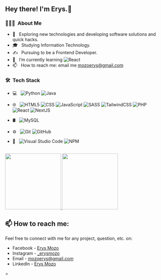 


<h2> Hey there! I'm Erys.👋</h2>




<h3> 👨🏻‍💻 &nbsp;About Me </h3>

- 🤔 &nbsp; Exploring new technologies and developing software solutions and quick hacks.
- 🎓 &nbsp; Studying Information Technology.
- ✍️ &nbsp; Pursuing to be a Frontend Developer.
- 🌱 &nbsp; I’m currently learning ![React](https://img.shields.io/badge/-React-333333?style=flat&logo=react)
- 📫 &nbsp; How to reach me: email me mozoerys@gmail.com



<h3> 🛠 &nbsp;Tech Stack</h3>

- 💻 &nbsp;
  ![Python](https://img.shields.io/badge/-Python-333333?style=flat&logo=python)
  ![Java](https://img.shields.io/badge/-Java-333333?style=flat&logo=Java&logoColor=007396)

- 🌐 &nbsp;
  ![HTML5](https://img.shields.io/badge/-HTML5-333333?style=flat&logo=HTML5)
  ![CSS](https://img.shields.io/badge/-CSS-333333?style=flat&logo=CSS3&logoColor=1572B6)
  ![JavaScript](https://img.shields.io/badge/-JavaScript-333333?style=flat&logo=javascript)
  ![SASS](https://img.shields.io/badge/-SASS-333333?style=flat&logo=sass)
  ![TailwindCSS](https://img.shields.io/badge/-TailwindCSS-333333?style=flat&logo=tailwindcss)
  ![PHP](https://img.shields.io/badge/-PHP-333333?style=flat&logo=php)
  ![React](https://img.shields.io/badge/-React-333333?style=flat&logo=react)
  ![NextJS](https://img.shields.io/badge/-NextJS-333333?style=flat&logo=nextjs)
- 🛢 &nbsp;
  ![MySQL](https://img.shields.io/badge/-MySQL-333333?style=flat&logo=mysql)

- ⚙️ &nbsp;
  ![Git](https://img.shields.io/badge/-Git-333333?style=flat&logo=git)
  ![GitHub](https://img.shields.io/badge/-GitHub-333333?style=flat&logo=github)

- 🔧 &nbsp;
  ![Visual Studio Code](https://img.shields.io/badge/-Visual%20Studio%20Code-333333?style=flat&logo=visual-studio-code&logoColor=007ACC)
  ![NPM](https://img.shields.io/badge/-npm-333333?style=flat&logo=npm)


<br/>

<a href="https://github.com/ErysCode7">
  <img height="180em" src="https://github-readme-stats.vercel.app/api?username=eryscode7&theme=buefy&show_icons=true" />
  <img height="180em" src="https://github-readme-stats.vercel.app/api/top-langs/?username=eryscode7&theme=buefy&layout=compact" />
 
</a>

<br/>

## 📫 How to reach me:

Feel free to connect with me for any project, question, etc. on:
- Facebook - [Erys Mozo](https://web.facebook.com/erys.mozo/)
- Instagram - [_erysmozo](https://www.instagram.com/_erysmozo/)
- Email - mozoerys@gmail.com
- LinkedIn - [Erys Mozo](https://www.linkedin.com/in/erys-mozo-280190230/)

⭐️ 
